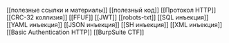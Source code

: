 [[полезные ссылки и материалы]]
[[полезный код]]
[[Протокол HTTP]]
[[CRC-32 коллизия]]
[[FFUF]]
[[JWT]]
[[robots-txt]]
[[SQL инъекция]]
[[YAML инъекция]]
[[JSON инъекция]]
[[SH инъекция]]
[[XML инъекция]]
[[Basic Authentication HTTP]]
[[BurpSuite CTF]]

